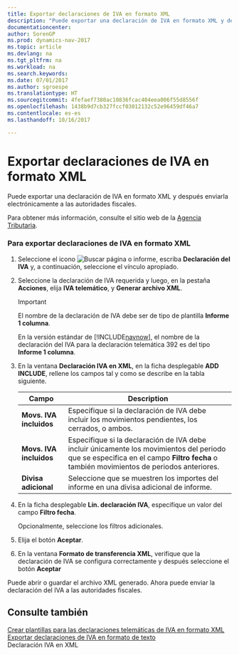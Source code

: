 ```yaml
---
title: Exportar declaraciones de IVA en formato XML
description: "Puede exportar una declaración de IVA en formato XML y después enviarla electrónicamente a las autoridades fiscales."
documentationcenter: 
author: SorenGP
ms.prod: dynamics-nav-2017
ms.topic: article
ms.devlang: na
ms.tgt_pltfrm: na
ms.workload: na
ms.search.keywords: 
ms.date: 07/01/2017
ms.author: sgroespe
ms.translationtype: HT
ms.sourcegitcommit: 4fefaef7380ac10836fcac404eea006f55d8556f
ms.openlocfilehash: 1438b9d7cb327fccf03012132c52e96459df46a7
ms.contentlocale: es-es
ms.lasthandoff: 10/16/2017

---
```

# <a name="how-to-export-vat-statements-in-xml-format"></a>Exportar declaraciones de IVA en formato XML
Puede exportar una declaración de IVA en formato XML y después enviarla electrónicamente a las autoridades fiscales.  
  
 Para obtener más información, consulte el sitio web de la [Agencia Tributaria](http://go.microsoft.com/fwlink/?LinkID=238181).  
  
### <a name="to-export-a-vat-statement-in-xml-format"></a>Para exportar declaraciones de IVA en formato XML  
  
1.  Seleccione el icono ![Buscar página o informe](media/ui-search/search_small.png "icono Buscar página o informe"), escriba **Declaración del IVA** y, a continuación, seleccione el vínculo apropiado.  
  
2.  Seleccione la declaración de IVA requerida y luego, en la pestaña **Acciones**, elija **IVA telemático**, y **Generar archivo XML**.  
  
    > [!IMPORTANT]  
    >  El nombre de la declaración de IVA debe ser de tipo de plantilla **Informe 1 columna**.  
    >   
    >  En la versión estándar de [!INCLUDE[navnow](../../includes/navnow_md.md)], el nombre de la declaración del IVA para la declaración telemática 392 es del tipo **Informe 1 columna**.  
  
3.  En la ventana **Declaración IVA en XML**, en la ficha desplegable **ADD INCLUDE<!--[!INCLUDE[bp_optionsheading](../../includes/bp_optionsheading_md.md)]-->**, rellene los campos tal y como se describe en la tabla siguiente.  
  
    |Campo|Description|  
    |---------------------------------|---------------------------------------|  
    |**Movs. IVA incluidos**|Especifique si la declaración de IVA debe incluir los movimientos pendientes, los cerrados, o ambos.|  
    |**Movs. IVA incluidos**|Especifique si la declaración de IVA debe incluir únicamente los movimientos del periodo que se especifica en el campo **Filtro fecha** o también movimientos de periodos anteriores.|  
    |**Divisa adicional**|Seleccione que se muestren los importes del informe en una divisa adicional de informe.|  
  
4.  En la ficha desplegable **Lín. declaración IVA**, especifique un valor del campo **Filtro fecha**.  
  
     Opcionalmente, seleccione los filtros adicionales.  
  
5.  Elija el botón **Aceptar**.  
  
6.  En la ventana **Formato de transferencia XML**, verifique que la declaración de IVA se configura correctamente y después seleccione el botón **Aceptar**  
  
 Puede abrir o guardar el archivo XML generado. Ahora puede enviar la declaración del IVA a las autoridades fiscales.  
  
## <a name="see-also"></a>Consulte también  
 [Crear plantillas para las declaraciones telemáticas de IVA en formato XML](how-to-create-templates-for-telematic-vat-statements-in-xml-file-format.md)   
 [Exportar declaraciones de IVA en formato de texto](how-to-export-vat-statements-in-text-format.md)   
 Declaración IVA en XML
